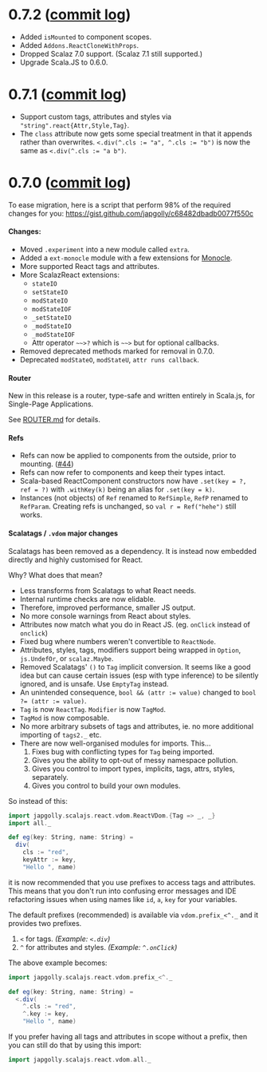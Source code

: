# 0.7.2 ([commit log](https://github.com/japgolly/scalajs-react/compare/v0.7.1...v0.7.2))

* Added `isMounted` to component scopes.
* Added `Addons.ReactCloneWithProps`.
* Dropped Scalaz 7.0 support. (Scalaz 7.1 still supported.)
* Upgrade Scala.JS to 0.6.0.


# 0.7.1 ([commit log](https://github.com/japgolly/scalajs-react/compare/v0.7.0...v0.7.1))

* Support custom tags, attributes and styles via `"string".react{Attr,Style,Tag}`.
* The `class` attribute now gets some special treatment in that it appends rather than overwrites.
  `<.div(^.cls := "a", ^.cls := "b")` is now the same as `<.div(^.cls := "a b")`.


# 0.7.0 ([commit log](https://github.com/japgolly/scalajs-react/compare/v0.6.1...v0.7.0))

To ease migration, here is a script that perform 98% of the required changes for you:
https://gist.github.com/japgolly/c68482dbadb0077f550c

#### Changes:

* Moved `.experiment` into a new module called `extra`.
* Added a `ext-monocle` module with a few extensions for [Monocle](https://github.com/julien-truffaut/Monocle).
* More supported React tags and attributes.
* More ScalazReact extensions:
  * `stateIO`
  * `setStateIO`
  * `modStateIO`
  * `modStateIOF`
  * `_setStateIO`
  * `_modStateIO`
  * `_modStateIOF`
  * Attr operator `~~>?` which is `~~>` but for optional callbacks.
* Removed deprecated methods marked for removal in 0.7.0.
* Deprecated `modStateO`, `modStateU`, `attr runs callback`.

#### Router
New in this release is a router, type-safe and written entirely in Scala.js, for Single-Page Applications.

See [ROUTER.md](https://github.com/japgolly/scalajs-react/blob/v0.7.0/extra/ROUTER.md) for details.

#### Refs
* Refs can now be applied to components from the outside, prior to mounting. ([#44](https://github.com/japgolly/scalajs-react/issues/44))
* Refs can now refer to components and keep their types intact.
* Scala-based ReactComponent constructors now have `.set(key = ?, ref = ?)` with `.withKey(k)` being an alias for `.set(key = k)`.
* Instances (not objects) of `Ref` renamed to `RefSimple`, `RefP` renamed to `RefParam`. Creating refs is unchanged, so `val r = Ref("hehe")` still works.

#### Scalatags / `.vdom` major changes
Scalatags has been removed as a dependency.
It is instead now embedded directly and highly customised for React.

Why? What does that mean?

* Less transforms from Scalatags to what React needs.
* Internal runtime checks are now elidable.
* Therefore, improved performance, smaller JS output.
* No more console warnings from React about styles.
* Attributes now match what you do in React JS. (eg. `onClick` instead of `onclick`)
* Fixed bug where numbers weren't convertible to `ReactNode`.
* Attributes, styles, tags, modifiers support being wrapped in `Option`, `js.UndefOr`, or `scalaz.Maybe`.
* Removed Scalatags' `()` to `Tag` implicit conversion. It seems like a good idea but can cause certain issues
  (esp with type inference) to be silently ignored, and is unsafe. Use `EmptyTag` instead.
* An unintended consequence, `bool && (attr := value)` changed to `bool ?= (attr := value)`.
* `Tag` is now `ReactTag`. `Modifier` is now `TagMod`.
* `TagMod` is now composable.
* No more arbitrary subsets of tags and attributes, ie. no more additional importing of `tags2._` etc.
* There are now well-organised modules for imports. This...
  1. Fixes bug with conflicting types for `Tag` being imported.
  2. Gives you the ability to opt-out of messy namespace pollution.
  3. Gives you control to import types, implicits, tags, attrs, styles, separately.
  4. Gives you control to build your own modules.

So instead of this:
```scala
import japgolly.scalajs.react.vdom.ReactVDom.{Tag => _, _}
import all._

def eg(key: String, name: String) =
  div(
    cls := "red",
    keyAttr := key,
    "Hello ", name)
```

it is now recommended that you use prefixes to access tags and attributes.
This means that you don't run into confusing error messages and IDE refactoring issues when using names like
`id`, `a`, `key` for your variables.

The default prefixes (recommended) is available via `vdom.prefix_<^._` and it provides two prefixes.

1. `<` for tags. _(Example: `<.div`)_
2. `^` for attributes and styles. _(Example: `^.onClick`)_

The above example becomes:
```scala
import japgolly.scalajs.react.vdom.prefix_<^._

def eg(key: String, name: String) =
  <.div(
    ^.cls := "red",
    ^.key := key,
    "Hello ", name)
```

If you prefer having all tags and attributes in scope without a prefix, then you can still do that by using this import:
```scala
import japgolly.scalajs.react.vdom.all._
```
